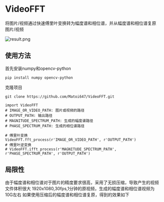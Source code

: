 # VideoFFT
将图片/视频通过快速傅里叶变换转为幅度谱和相位谱，并从幅度谱和相位谱复原图片/视频

![result.png](https://github.com/Matoi647/VideoFFT/blob/main/test/result.png)

## 使用方法
首先安装numpy和opencv-python
```
pip install numpy opencv-python
```
克隆项目
```
git clone https://github.com/Matoi647/VideoFFT.git
```

```
import VideoFFT
# IMAGE_OR_VIDEO_PATH: 图片或视频的路径
# OUTPUT_PATH: 输出路径
# MAGNITUDE_SPECTRUM_PATH: 生成的幅度谱路径
# PHASE_SPECTRUM_PATH: 生成的相位谱路径

# 傅里叶变换
VideoFFT.fft_process(r'IMAGE_OR_VIDEO_PATH', r'OUTPUT_PATH')
# 傅里叶逆变换
# VideoFFT.ifft_process(r'MAGNITUDE_SPECTRUM_PATH', r'PHASE_SPECTRUM_PATH', r'OUTPUT_PATH')
```

## 局限性
由于幅度谱和相位谱对于图片的精度要求很高，采用了无损压缩，导致产生的视频文件体积很大
1920x1080,30fps,1分钟的原视频，生成的幅度谱和相位谱视频为10G左右
如果使用压缩后的幅度谱和相位谱复原，得到的效果如下
